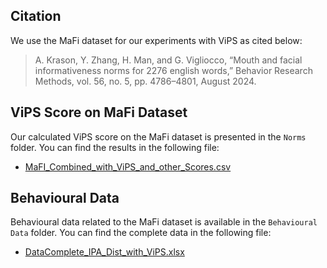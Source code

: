 
## Citation

We use the MaFi dataset for our experiments with ViPS as cited below:

> A. Krason, Y. Zhang, H. Man, and G. Vigliocco, “Mouth and facial
informativeness norms for 2276 english words,” Behavior Research
Methods, vol. 56, no. 5, pp. 4786–4801, August 2024.

## ViPS Score on MaFi Dataset

Our calculated ViPS score on the MaFi dataset is presented in the `Norms` folder. You can find the results in the following file:

- [MaFI_Combined_with_ViPS_and_other_Scores.csv](../MaFi/Norms/MaFI_Combined_with_ViPS_and_other_Scores.csv)

## Behavioural Data

Behavioural data related to the MaFi dataset is available in the `Behavioural Data` folder. You can find the complete data in the following file:

- [DataComplete_IPA_Dist_with_ViPS.xlsx](../Mafi/Behavioural%20Data/DataComplete_IPA_Dist_with_ViPS.xlsx)
